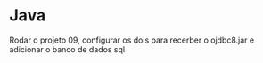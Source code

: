 # Java
Rodar o projeto 09, configurar os dois para recerber o ojdbc8.jar e adicionar o banco de dados sql
